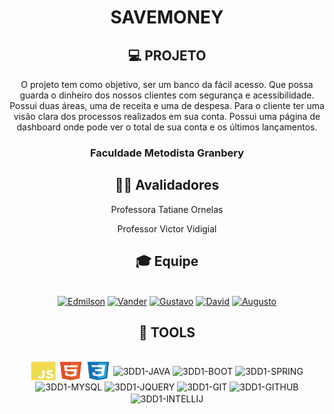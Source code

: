 
<h1 align="center">SAVEMONEY</h1>

<h2 align="center">💻 PROJETO</h2>
<p align="center"> O projeto tem como objetivo, ser um banco da fácil acesso. Que possa guarda o dinheiro dos nossos clientes com segurança e acessibilidade. Possui duas áreas, uma de receita e uma de despesa. Para o cliente ter uma visão clara dos processos realizados em sua conta. Possui uma página de dashboard onde pode ver o total de sua conta e os últimos lançamentos.    </p>
<h3 align="center">Faculdade Metodista Granbery</h3>


<h2 align="center">👨‍🏫 Avalidadores</h2>
<p align="center">Professora Tatiane Ornelas</p>
<p align="center" >Professor Victor Vidigial</p>

<h2 align="center" >🎓 Equipe</h2>

<div align="center" style="display: inline_block"><br>
    <a href="https://github.com/3DD1"><img alt="Edmilson" src="https://avatars.githubusercontent.com/u/56802572?v=4" width="115"></a>
    <a href="https://github.com/TIvander"><img alt="Vander" src="https://avatars.githubusercontent.com/u/60975623?v=4" width="115"></a>
    <a href="https://github.com/mnshade"><img alt="Gustavo" src="https://avatars.githubusercontent.com/u/47904144?v=4" width="115"></a>
    <a href="https://github.com/DavidCoelho321"><img alt="David" src="https://avatars.githubusercontent.com/u/69941020?v=4" width="115"></a>
    <a href="https://github.com/AugustoGCP"><img alt="Augusto" src="https://avatars.githubusercontent.com/u/49987065?v=4" width="115"></a>
</div>


<h2 align="center">🧪 TOOLS</h2>

<div align="center" style="display: inline_block"><br>
  <img align="center" alt="3DD1-Js" height="30" width="40" src="https://raw.githubusercontent.com/devicons/devicon/master/icons/javascript/javascript-plain.svg">  
  <img align="center" alt="3DD1-HTML" height="30" width="40" src="https://raw.githubusercontent.com/devicons/devicon/master/icons/html5/html5-original.svg">
  <img align="center" alt="3DD1-CSS" height="30" width="40" src="https://raw.githubusercontent.com/devicons/devicon/master/icons/css3/css3-original.svg">
  <img align="center" alt="3DD1-JAVA" height="30" width="40" src="https://cdn.jsdelivr.net/gh/devicons/devicon/icons/java/java-original.svg">
  <img align="center" alt="3DD1-BOOT" height="30" width="40" src="https://cdn.jsdelivr.net/gh/devicons/devicon/icons/bootstrap/bootstrap-plain-wordmark.svg">
  <img align="center" alt="3DD1-SPRING" height="30" width="40" src="https://cdn.jsdelivr.net/gh/devicons/devicon/icons/spring/spring-original.svg">
  <img align="center" alt="3DD1-MYSQL" height="30" width="40" src="https://cdn.jsdelivr.net/gh/devicons/devicon/icons/mysql/mysql-original.svg">
  <img align="center" alt="3DD1-JQUERY" height="30" width="40" src="https://cdn.jsdelivr.net/gh/devicons/devicon/icons/jquery/jquery-original-wordmark.svg">
   <img align="center" alt="3DD1-GIT" height="30" width="40" src="https://cdn.jsdelivr.net/gh/devicons/devicon/icons/git/git-original.svg">
  <img align="center" alt="3DD1-GITHUB" height="30" width="40" src="https://cdn.jsdelivr.net/gh/devicons/devicon/icons/github/github-original.svg">
  <img align="center" alt="3DD1-INTELLIJ" height="30" width="40" src="https://cdn.jsdelivr.net/gh/devicons/devicon/icons/intellij/intellij-original.svg">
</div>

